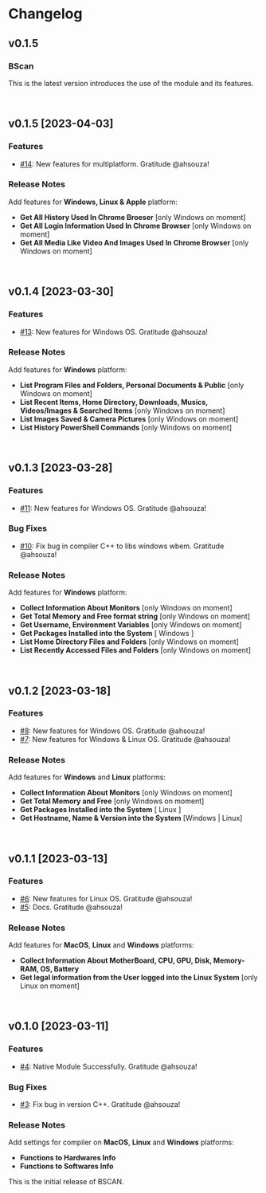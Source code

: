 <!-- markdownlint-disable MD024 -->

# Changelog

## v0.1.5

### BScan

This is the latest version introduces the use of the module and its features.

<br>

## v0.1.5 [2023-04-03]

### Features

- [#14](https://github.com/BarcaWebCloud/bscan/pull/14): New features for multiplatform. Gratitude @ahsouza!


### Release Notes

<!-- save scan progress with sqlite3 -->
Add features for **Windows, Linux & Apple** platform:

- **Get All History Used In Chrome Broeser** [only Windows on moment]
- **Get All Login Information Used In Chrome Browser** [only Windows on moment]
- **Get All Media Like Video And Images Used In Chrome Browser** [only Windows on moment]

<br>

## v0.1.4 [2023-03-30]

### Features

- [#13](https://github.com/BarcaWebCloud/bscan/pull/13): New features for Windows OS. Gratitude @ahsouza!


### Release Notes


Add features for  **Windows** platform:

- **List Program Files and Folders, Personal Documents & Public** [only Windows on moment]
- **List Recent Items, Home Directory, Downloads, Musics, Videos/Images & Searched Items** [only Windows on moment]
- **List Images Saved & Camera Pictures** [only Windows on moment]
- **List History PowerShell Commands** [only Windows on moment]
  
<br>

## v0.1.3 [2023-03-28]

### Features

- [#11](https://github.com/BarcaWebCloud/bscan/pull/11): New features for Windows OS. Gratitude @ahsouza!

### Bug Fixes
- [#10](https://github.com/BarcaWebCloud/bscan/pull/10): Fix bug in compiler C++ to libs windows wbem. Gratitude @ahsouza!

### Release Notes


Add features for  **Windows** platform:

- **Collect Information About Monitors** [only Windows on moment]
- **Get Total Memory and Free format string** [only Windows on moment]
- **Get Username, Environment Variables** [only Windows on moment]
- **Get Packages Installed into the System** [ Windows ]
- **List Home Directory Files and Folders** [only Windows on moment]
- **List Recently Accessed Files and Folders** [only Windows on moment]

<br>

## v0.1.2 [2023-03-18]

### Features

- [#8](https://github.com/BarcaWebCloud/bscan/pull/8): New features for Windows OS. Gratitude @ahsouza!
- [#7](https://github.com/BarcaWebCloud/bscan/pull/7): New features for Windows & Linux OS. Gratitude @ahsouza!


### Release Notes


Add features for  **Windows** and **Linux** platforms:

- **Collect Information About Monitors** [only Windows on moment]
- **Get Total Memory and Free** [only Windows on moment]
- **Get Packages Installed into the System** [ Linux ]
- **Get Hostname, Name & Version into the System** [Windows | Linux]

<br>

## v0.1.1 [2023-03-13]

### Features

- [#6](https://github.com/BarcaWebCloud/bscan/pull/6): New features for Linux OS. Gratitude @ahsouza!
- [#5](https://github.com/BarcaWebCloud/bscan/pull/5): Docs. Gratitude @ahsouza!

### Release Notes


Add features for  **MacOS**, **Linux** and **Windows** platforms:

- **Collect Information About MotherBoard, CPU, GPU, Disk, Memory-RAM, OS, Battery** 
- **Get legal information from the User logged into the Linux System** [only Linux on moment]

<br>

## v0.1.0 [2023-03-11]

### Features

- [#4](https://github.com/BarcaWebCloud/bscan/pull/4): Native Module Successfully. Gratitude @ahsouza!

### Bug Fixes

- [#3](https://github.com/BarcaWebCloud/bscan/pull/3): Fix bug in version C++. Gratitude @ahsouza!

### Release Notes


Add settings for compiler on **MacOS**, **Linux** and **Windows** platforms:

- **Functions to Hardwares Info** 
- **Functions to Softwares Info** 

This is the initial release of BSCAN.
